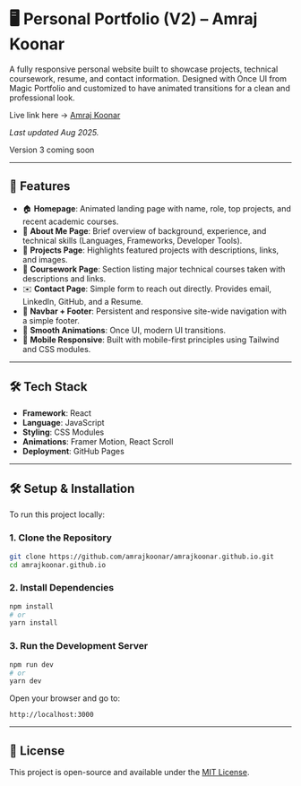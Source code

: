 # 🖥️ Personal Portfolio (V2) – Amraj Koonar

A fully responsive personal website built to showcase projects, technical coursework, resume, and contact information. Designed with Once UI from Magic Portfolio and customized to have animated transitions for a clean and professional look.

Live link here → [Amraj Koonar](https://amraj-koonar.vercel.app/)

_Last updated Aug 2025._

Version 3 coming soon

---

## 🎯 Features

- 🏠 **Homepage**: Animated landing page with name, role, top projects, and recent academic courses.
- 👤 **About Me Page**: Brief overview of background, experience, and technical skills (Languages, Frameworks, Developer Tools).
- 🧩 **Projects Page**: Highlights featured projects with descriptions, links, and images.
- 📘 **Coursework Page**: Section listing major technical courses taken with descriptions and links.
- ✉️ **Contact Page**: Simple form to reach out directly. Provides email, LinkedIn, GitHub, and a Resume.
- 🧭 **Navbar + Footer**: Persistent and responsive site-wide navigation with a simple footer.
- 💫 **Smooth Animations**: Once UI, modern UI transitions.
- 📱 **Mobile Responsive**: Built with mobile-first principles using Tailwind and CSS modules.

---

## 🛠️ Tech Stack

- **Framework**: React
- **Language**: JavaScript
- **Styling**: CSS Modules
- **Animations**: Framer Motion, React Scroll
- **Deployment**: GitHub Pages

---

## 🛠️ Setup & Installation

To run this project locally:

### 1. Clone the Repository
```bash
git clone https://github.com/amrajkoonar/amrajkoonar.github.io.git
cd amrajkoonar.github.io
```

### 2. Install Dependencies
```bash
npm install
# or
yarn install
```

### 3. Run the Development Server
```bash
npm run dev
# or
yarn dev
```

Open your browser and go to:
```
http://localhost:3000
```

---

## 📄 License

This project is open-source and available under the [MIT License](LICENSE).

